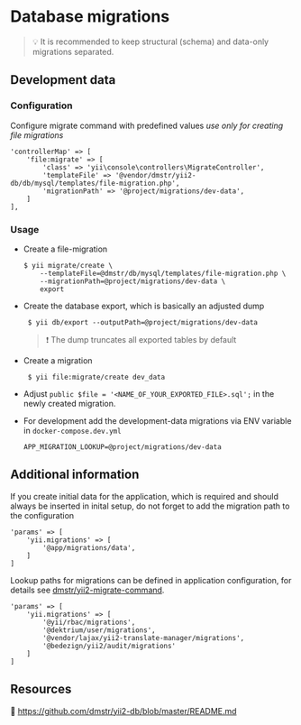 # Database migrations

> :bulb: It is recommended to keep structural (schema) and data-only migrations separated.


## Development data

### Configuration

Configure migrate command with predefined values *use only for creating file migrations*

    'controllerMap' => [
        'file:migrate' => [
            'class' => 'yii\console\controllers\MigrateController',
            'templateFile' => '@vendor/dmstr/yii2-db/db/mysql/templates/file-migration.php',
            'migrationPath' => '@project/migrations/dev-data',
        ]
    ],

### Usage

- Create a file-migration
  
      $ yii migrate/create \
          --templateFile=@dmstr/db/mysql/templates/file-migration.php \
          --migrationPath=@project/migrations/dev-data \
          export

- Create the database export, which is basically an adjusted dump

       $ yii db/export --outputPath=@project/migrations/dev-data

  > :exclamation: The dump truncates all exported tables by default 

- Create a migration

       $ yii file:migrate/create dev_data

- Adjust `public $file = '<NAME_OF_YOUR_EXPORTED_FILE>.sql';` in the newly created migration.

- For development add the development-data migrations via ENV variable in `docker-compose.dev.yml`

      APP_MIGRATION_LOOKUP=@project/migrations/dev-data


## Additional information

If you create initial data for the application, which is required and should always be inserted in inital setup, do not forget to add the migration path to the configuration

    'params' => [
        'yii.migrations' => [
            '@app/migrations/data',
        ]
    ]


Lookup paths for migrations can be defined in application configuration, for details see [dmstr/yii2-migrate-command](https://github.com/dmstr/yii2-migrate-command/blob/master/README.md).

    'params' => [
        'yii.migrations' => [
            '@yii/rbac/migrations',
            '@dektrium/user/migrations',
            '@vendor/lajax/yii2-translate-manager/migrations',
            '@bedezign/yii2/audit/migrations'
        ]
    ]

## Resources

:green_book: https://github.com/dmstr/yii2-db/blob/master/README.md
